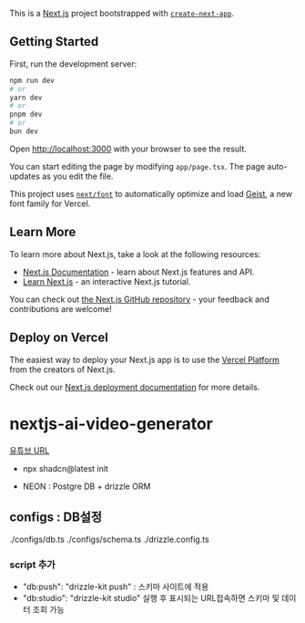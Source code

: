 This is a [Next.js](https://nextjs.org) project bootstrapped with [`create-next-app`](https://nextjs.org/docs/app/api-reference/cli/create-next-app).

## Getting Started

First, run the development server:

```bash
npm run dev
# or
yarn dev
# or
pnpm dev
# or
bun dev
```

Open [http://localhost:3000](http://localhost:3000) with your browser to see the result.

You can start editing the page by modifying `app/page.tsx`. The page auto-updates as you edit the file.

This project uses [`next/font`](https://nextjs.org/docs/app/building-your-application/optimizing/fonts) to automatically optimize and load [Geist](https://vercel.com/font), a new font family for Vercel.

## Learn More

To learn more about Next.js, take a look at the following resources:

- [Next.js Documentation](https://nextjs.org/docs) - learn about Next.js features and API.
- [Learn Next.js](https://nextjs.org/learn) - an interactive Next.js tutorial.

You can check out [the Next.js GitHub repository](https://github.com/vercel/next.js) - your feedback and contributions are welcome!

## Deploy on Vercel

The easiest way to deploy your Next.js app is to use the [Vercel Platform](https://vercel.com/new?utm_medium=default-template&filter=next.js&utm_source=create-next-app&utm_campaign=create-next-app-readme) from the creators of Next.js.

Check out our [Next.js deployment documentation](https://nextjs.org/docs/app/building-your-application/deploying) for more details.

# nextjs-ai-video-generator

[유튜브 URL](https://www.youtube.com/watch?v=eMplIjZ80Zs&list=PLaBeGKL1tOU3Gl_x2EzOMPPpAWq9znZWt&index=1)

- npx shadcn@latest init

- NEON : Postgre DB + drizzle ORM

## configs : DB설정

./configs/db.ts
./configs/schema.ts
./drizzle.config.ts

### script 추가

- "db:push": "drizzle-kit push" : 스키마 사이트에 적용
- "db:studio": "drizzle-kit studio" 실행 후 표시되는 URL접속하면 스키마 및 데이터 조회 가능

